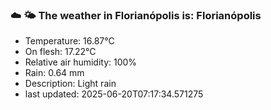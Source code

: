 ### ☁️ 🌤️  The weather in Florianópolis is: Florianópolis

- Temperature: 16.87°C
- On flesh: 17.22°C
- Relative air humidity: 100%
- Rain: 0.64 mm
- Description: Light rain
- last updated: 2025-06-20T07:17:34.571275
